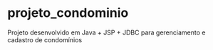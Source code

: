 # projeto_condominio
Projeto desenvolvido em Java + JSP + JDBC para gerenciamento e cadastro de condomínios 
